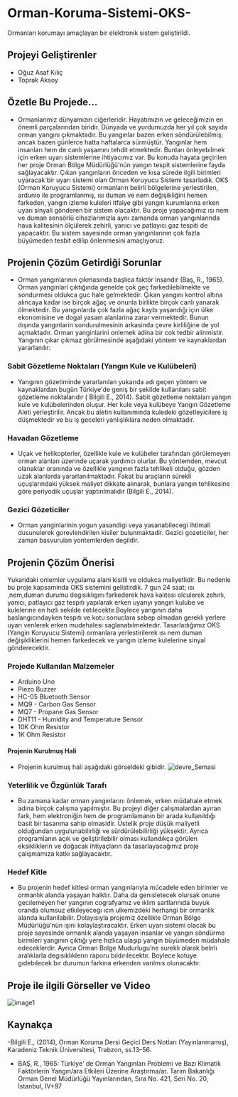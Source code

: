 # Orman-Koruma-Sistemi-OKS-
Ormanları korumayı amaçlayan bir elektronik sistem geliştirildi.

## Projeyi Geliştirenler
- Oğuz Asaf Kılıç
- Toprak Aksoy

## Özetle Bu Projede...
- Ormanlarımız dünyamızın ciğerleridir. Hayatımızın ve geleceğimizin en önemli parçalarından biridir. Dünyada ve yurdumuzda her yıl çok sayıda orman yangını çıkmaktadır. Bu yangınlar bazen erken söndürülebilmiş; ancak bazen günlerce hatta haftalarca sürmüştür. Yangınlar hem insanları hem de canlı yaşamını tehdit etmektedir. Bunları önleyebilmek için erken uyarı sistemlerine ihtiyacımız var. Bu konuda
hayata geçirilen her proje Orman Bölge Müdürlüğü’nün yangın tespit sistemlerine fayda sağlayacaktır. Çıkan yangınların önceden ve kısa sürede ilgili birimleri uyaracak bir uyarı sistemi olan Orman Koruyucu Sistemi tasarladık. OKS (Orman Koruyucu Sistemi) ormanların belirli bölgelerine yerlestirilen, ardunio ile programlanmış, ısı duman ve nem değişikliğini hemen farkeden, yangın izleme kuleleri itfaiye gibi yangın kurumlarına erken uyarı sinyali gönderen bir sistem olacaktır. Bu proje yapacağımız ısı nem ve duman sensörlü cihazlarımızla aynı zamanda orman yangınlarında hava kalitesinin ölçülerek zehirli, yanıcı ve patlayıcı gaz tespiti de yapacaktır. Bu sistem sayesinde orman yangınlarının çok fazla büyümeden tesbit edilip önlenmesini amaçlıyoruz.

## Projenin Çözüm Getirdiği Sorunlar
- Orman yangınlarının çıkmasında başlıca faktör insandır (Baş, R., 1965). Orman yangınlari çıktığında genelde çok geç farkedilebilmekte ve sondurmesi oldukca guc hale gelmektedir. Çıkan yangını kontrol altına alıncaya kadar ise birçok ağaç ve onunla birlikte birçok canlı yanarak ölmektedir. Bu yangınlarda çok fazla ağaç kaybı yaşandığı için ülke ekonomisine ve dogal yasam alanlarina zarar vermektedir. Bunun dışında yangınlarin sondurulmesinin arkasinda çevre kirliliğine de yol açmaktadır. Orman yanginlarini onlemek adina bir cok tedbir
alinmistir. Yangının çıkar çıkmaz görülmesinde aşağıdaki yöntem ve kaynaklardan yararlanılır:

### Sabit Gözetleme Noktaları (Yangın Kule ve Kulübeleri)
- Yangının gözetiminde yararlanılan yukarıda adı geçen yöntem ve kaynaklardan bugün Türkiye'de geniş bir şekilde kullanılanı sabit gözetleme noktalarıdır ( Bilgili E., 2014). Sabit gözetleme noktaları yangın kule ve kulübelerinden oluşur. Her kule veya kulübeye
Yangın Gözetleme Aleti yerleştirilir. Ancak bu aletin kullanımında kuledeki gözetleyicilere iş düşmektedir ve bu iş geceleri yanlışlıklara neden olmaktadır.
### Havadan Gözetleme
- Uçak ve helikopterler, özellikle kule ve kulübeler tarafından görülemeyen orman alanları üzerinde uçarak yardımcı olurlar. Bu yöntemden, mevcut olanaklar oranında ve özellikle yangının fazla tehlikeli olduğu, gözden uzak alanlarda yararlanılmaktadır. Fakat bu araçların sürekli uçuşlarındaki yüksek maliyet dikkate alınarak, bunlara yangın tehlikesine göre periyodik uçuşlar
yaptırılmalıdır (Bilgili E., 2014).
### Gezici Gözeticiler
- Orman yanginlarinin yogun yasandigi veya yasanabilecegi ihtimali dusunulerek gorevlendirilen kisiler bulunmaktadir. Gezici gozeticiler, her zaman basvurulan yontemlerden degildir.
## Projenin Çözüm Önerisi
Yukaridaki onlemler uygulama alani kisitli ve oldukca maliyetlidir. Bu nedenle bu proje kapsaminda OKS sistemini gelistirdik. 7 gun 24 saat; ısı ,nem,duman durumu degısıklıgını farkederek hava kalıtesı olculerek zehırlı, yanıcı, patlayıcı gaz tespıtı yapılarak erken uyarıyı yangın kulube ve kulelerıne en hızlı sekılde ıletılecektır.Boylece yangının daha baslangıcındayken tespıtı ve kotu sonuclara sebep olmadan gereklı yerlere uyarı verılerek erken mudehalesı saglanabılmektedır. Tasarladığımız OKS (Yangin Koruyucu Sistemi)
ormanlara yerlestirilerek ısı nem duman değişikliklerini hemen farkedecek ve yangın izleme kulelerine sinyal gönderecektir.
### Projede Kullanılan Malzemeler
- Arduino Uno
- Piezo Buzzer
- HC-05 Bluetooth Sensor
- MQ9 - Carbon Gas Sensor
- MQ7 - Propane Gas Sensor
- DHT11 - Humidity and Temperature Sensor
- 10K Ohm Resistor
- 1K Ohm Resistor
#### Projenin Kurulmuş Hali
- Projenin kurulmuş hali aşağıdaki görseldeki gibidir.
  ![devre_Semasi](https://github.com/Toprakaksoy/Orman-Koruma-Sistemi-OKS-/assets/134775576/9dc9e593-e76b-47dc-b025-df943a67a632)
### Yeterlilik ve Özgünlük Tarafı
- Bu zamana kadar orman yangınlarını önlemek, erken müdahale etmek adına birçok çalışma yapılmıştır. Bu projeyi diğer çalışmalardan ayıran fark, hem elektroniğin hem de programlamanın bir arada kullanıldığı basit bir tasarıma sahip olmasidir. Üstelik proje düşük maliyetli olduğundan uygulunabilirliği ve sürdürülebilirliği yüksektir. Ayrıca programlanın açık ve geliştirilebilir olması kullandıkça görülen eksikliklerin ve doğacak ihtiyaçların da tasarlayacağımız proje çalışmamıza katkı sağlayacaktır.
### Hedef Kitle
- Bu projenin hedef kitlesi orman yangınlarıyla mücadele eden birimler ve ormanlık alanda yaşayan halktır. Daha da genısletecek olursak onune gecılemeyen her yangının cografyamız ve ıklım sartlarınıda buyuk oranda olumsuz etkıleyecegı ıcın ulkemizdeki herhangi bir ormanlik alanda kullanilabilir. Dolayısıyla projemiz özellikle Orman Bölge Müdürlüğü’nün işini kolaylaştıracaktır. Erken uyarı sistemi olacak bu proje sayesinde ormanlık alanda yaşayan insanlar ve yangın söndürme birimleri yangının çıktığı yere hızlıca ulaşıp yangın büyümeden müdahale edeceklerdir. Ayrıca Orman Bolge Mudurlugu’ne sureklı olarak belırlı aralıklarla degısıklıklerın raporu bıldırılecektır. Boylece kotuye gıdebılecek bır durumun farkına erkenden varılmıs olunacaktır.
## Proje ile ilgili Görseller ve Video
![image1](https://github.com/Toprakaksoy/Orman-Koruma-Sistemi-OKS-/assets/134775576/fa629ab4-45fb-4a27-8117-f4a16bb59cc3)

## Kaynakça
-Bilgili E., (2014), Orman Koruma Dersı̇ Geçicı̇ Ders Notları (Yayınlanmamış), Karadeniz Teknik Üniversitesi, Trabzon, ss.13–56.
- BAŞ, R., 1965: Türkiye' de Orman Yangınları Problemi ve Bazı Klimatik Faktörlerin Yangın/ara Etkileri Üzerine Araştırma/ar. Tarım Bakanlığı Orman Genel Müdürlüğü Yayınlarından, Sıra No. 421, Seri No. 20, İstanbul, IV+97 

